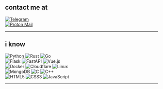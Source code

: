 ## contact me at
[![Telegram](https://img.shields.io/badge/Telegram-%231DA1F2.svg?logo=Telegram&logoColor=white)](https://t.me/zerangtarin)  
[![Proton Mail](https://img.shields.io/badge/ProtonMail-8B89CC.svg?logo=protonmail&logoColor=white)](mailto:younesshater@proton.me) 

---

## i know
![Python](https://img.shields.io/badge/python-3670A0?style=flat&logo=python&logoColor=ffdd54) 
![Rust](https://img.shields.io/badge/rust-%23000000.svg?style=flat&logo=rust&logoColor=white) 
![Go](https://img.shields.io/badge/go-00ADD8?style=flat&logo=go&logoColor=white)  
![Flask](https://img.shields.io/badge/flask-%23000.svg?style=flat&logo=flask&logoColor=white) 
![FastAPI](https://img.shields.io/badge/FastAPI-009688?style=flat&logo=fastapi&logoColor=white) 
![Vue.js](https://img.shields.io/badge/vuejs-%2335495e.svg?style=flat&logo=vuedotjs&logoColor=%234FC08D)  
![Docker](https://img.shields.io/badge/docker-2496ED?style=flat&logo=docker&logoColor=white) 
![Cloudflare](https://img.shields.io/badge/Cloudflare-F38020?style=flat&logo=Cloudflare&logoColor=white) 
![Linux](https://img.shields.io/badge/Linux-FCC624?style=flat&logo=linux&logoColor=black)  
![MongoDB](https://img.shields.io/badge/MongoDB-47A248?style=flat&logo=mongodb&logoColor=white)
![C](https://img.shields.io/badge/C-00599C?style=flat&logo=c&logoColor=white) 
![C++](https://img.shields.io/badge/C++-00599C?style=flat&logo=c%2B%2B&logoColor=white)  
![HTML5](https://img.shields.io/badge/HTML5-E34F26?style=flat&logo=html5&logoColor=white) 
![CSS3](https://img.shields.io/badge/CSS3-1572B6?style=flat&logo=css3&logoColor=white) 
![JavaScript](https://img.shields.io/badge/JavaScript-F7DF1E?style=flat&logo=javascript&logoColor=black)

---

